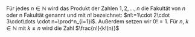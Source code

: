 Für jedes $n\in \mathbb{N}$ wird das Produkt der Zahlen $1,2,\dots,n$ die Fakultät von $n$ oder n Fakultät genannt und mit $n!$ bezeichnet: $n!:=1\cdot 2\cdot 3\cdot\dots \cdot n=\prod^n_{i=1}i$. Außerdem setzen
wir $0! =1$.
Für $n,\ k\in \mathbb{N}$ mit $k\leq n$ wird die Zahl $\frac{n!}{k!(n)}$